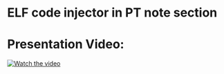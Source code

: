 # ELF code injector in PT note section

# Presentation Video:
[![Watch the video](https://img.youtube.com/vi/gBU6x8sH6JU/maxresdefault.jpg)](https://youtu.be/gBU6x8sH6JU)
